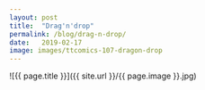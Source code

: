 ```yaml
---
layout: post
title:  "Drag'n'drop"
permalink: /blog/drag-n-drop/
date:   2019-02-17
image: images/ttcomics-107-dragon-drop
---
```

![{{ page.title }}]({{ site.url }}/{{ page.image }}.jpg)
